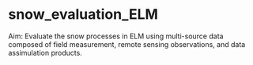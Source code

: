 # snow_evaluation_ELM
Aim: Evaluate the snow processes in ELM using multi-source data composed of field measurement, remote sensing observations, and data assimulation products.
